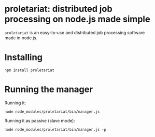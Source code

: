 # proletariat: distributed job processing on node.js made simple

`proletariat` is an easy-to-use and distributed job processing software made in node.js.

# Installing

	npm install proletariat

# Running the manager

Running it:

	node node_modules/proletariat/bin/manager.js

Running it as passive (slave mode):

	node node_modules/proletariat/bin/manager.js -p


